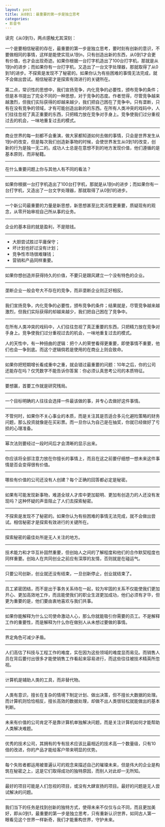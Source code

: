 ```yaml
---
layout: post
title: 从0到1：最重要的第一步是独立思考
categories:
- 影音书
---
```


读完《从0到1》，两点感触尤其深刻：

一个是要相信秘密的存在，最重要的第一步是独立思考，要时刻有创新的意识，不要做相同的事情，这样是能使实现从1到n，只有创造出新的东西，从0到1才会更有价值，也才会出现奇迹。如果你根据一台打字机造出了100台打字机，那就是从1到n的进步；而如果你有一台打字机，又造出了一台文字处理器，那就取得了从0到1的进步。不探索是发现不了秘密的。如果你认为有些困难的事情无法完成，就不会做出尝试。相信秘密才是探索有效进行的关键所在。

第二点，常识性的思想中，我们宣扬竞争，内化竞争的必要性，颁布竞争的条件；但是本书提出了完全不同的一种思想，对于竞争的态度。作者觉得，尽管竞争越来越激烈，但我们实际获得的却越来越少，我们把自己困在了竞争中。只有垄断，只有在没有竞争的领域，才有可能创造出新的的东西。在所有人类冲突的戏码中，人们往往忽视了真正重要的东西，只把精力放在竞争对手身上。竞争使我们过分重视过去的机会，一味地重复过去的模式。

---
商业世界的每一刻都不会重演，做大家都知道如何去做的事情，只会是世界发生从1到n的改变，但是每次我们创造新事物的时候，会使世界发生从0到1的改变，创新的行为是独一无二的。成功人士总是在意想不到的地方发现价值，他们遵循的是基本原则，而非秘籍。

---
在什么重要问题上你与其他人有不同的看法？

---
如果你根据一台打字机造出了100台打字机，那就是从1到n的进步；而如果你有一台打字机，又造出了一台文字处理器，那就取得了从0到1的进步。

---
一个新公司最重要的力量是新思想，新思想甚至比灵活性更重要，质疑现有的观念，从零开始审视自己所从事的业务。

---
企业的基本目的就是盈利，不是赔钱。

---

- 大胆尝试胜过平庸保守；
- 坏计划也好过没有计划；
- 竞争性市场很难赚钱；
- 营销和产品同样重要。

---
如果你想创造并获得持久的价值，不要只是跟风建立一个没有特色的企业。

---
垄断企业一般会夸大不存在的竞争，而非垄断企业则正好相反。

---
我们宣扬竞争，内化竞争的必要性，颁布竞争的条件；结果就是，尽管竞争越来越激烈，但我们实际获得的却越来越少，我们把自己困在了竞争中。

---
在所有人类冲突的戏码中，人们往往忽视了真正重要的东西，只把精力放在竞争对手身上。竞争使我们过分重视过去的机会，一味地重复过去的模式。

人的天性中，有一种扭曲的逻辑：把个人的荣誉看得更重要，即使事情不重要，他们也会一争到底。而这个逻辑倘若是使用的在商业上则会致命。

---
如果你把短期增长看成重中之重，就会错过最重要的问题：10年之后，你的公司还能存在吗？仅凭数字不能告诉你答案：你必须认真思考公司的本质特征。

---
要想赢，首要工作就是研究残局。

---
一个目标明确的人往往会选择一件最该做的事，并专心去做好这件事情。

---
不管何时，如果你不关心事业的本质，而是关注其是否适合多元化避险策略的财务问题，那么投资就像是在买彩票。而一旦你认为自己是在抽奖，你就已经做好了亏损的心理准备。

---
幂次法则要经过一段时间后才会清晰的显示出来。

---
你应该将全部注意力放在你擅长的事情上，而且在这之前要仔细想一想未来这件事情是否会变得很有价值。

---
哪些有价值的公司还没有人创建？每个正确的回答都必定是秘密。

---
如果有可能发现新事物，难道全球人才库中更加聪明、更加有创造力的人还没有发现吗？这种怀疑的声音阻止了人们去探索秘密。

---
不探索是发现不了秘密的。如果你认为有些困难的事情无法完成，就不会做出尝试。相信秘密才是探索有效进行的关键所在。

---
探索秘密的最佳处所是无人关注的地方。

---
技术能力和才华互补固然重要，但创始人之间的了解程度和他们的合作默契程度也同样重要。创始人在共同创业之前应有深厚的友情，否则就是在碰运气。

---
只要公司创新，创业就还没有结束，一旦创新停止，创业就结束了。

---
员工紧密团结，而不是出于事务关系待在一起，较为牢固的关系不仅能使我们更加开心、更加高效地工作，而且能使我们的职业生涯更加成功，他们必须有才华，但更为重要的是，他们要由衷地喜欢与我们共事。

---
如果你能解释为什么公司使命激动人心，那么你就能吸引你需要的员工。不是解释工作的重要性，而是解释为什么你在做别人从未想过要做的事情。

---
界定角色可减少矛盾。

---
人们高估了科技与工程工作的难度，实在因为这些领域的难度显而易见。而销售人员在背后要付出很多才能使销售工作看起来容易进行，而这些往往被技术精英所忽视。

---
计算机是辅助人类的工具，而非替代物。

---
人类有意识，擅长在复杂的情境下制定计划、做出决策，但不擅长大数据的处理。而计算机则恰恰相反，擅长高效的数据处理，却做不出人类很轻松就能做出的基本判断。

---
未来有价值的公司肯定不是靠计算机单独解决问题，而是关注计算机如何才能帮助人类解决难题。

---
优秀的技术公司，其拥有的专有技术应该比最相近的技术高一个数量级，只有10 倍的改进，你的产品才能给客户带来明显的优势。

---
每个失败者都运用被普遍认可的观念来描述自己的璀璨未来，但是伟大的企业是构筑在秘密之上，这是它们取得成功的独特原因，而别人对此却一无所知。

---
最好的项目可能是人们忽视的项目，或没有大肆宣扬的项目。最好的问题是无人尝试解决的问题。

---
我们当下的任务是找到创新的独特方式，使得未来不仅仅与众不同，而且更加美好，即从0到1，最重要的第一步是独立思考，只有重新认识世界，如同古人第一眼看见这个世界一样新奇，我们才能重构世界，守护未来。